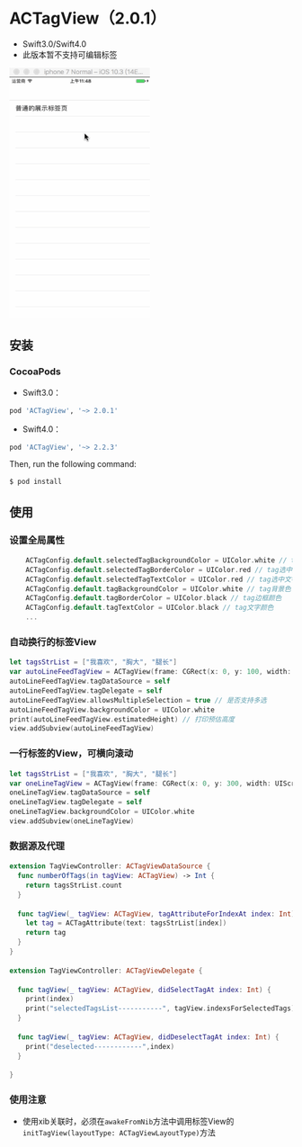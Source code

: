 # ACTagView（2.0.1）

* Swift3.0/Swift4.0
* 此版本暂不支持可编辑标签

<img width="250" height="445" src="https://raw.githubusercontent.com/ChaselAn/ACTagView/master/ACTagView_ver2.0.0.gif"/>

## 安装

### CocoaPods    

* Swift3.0：

```ruby
pod 'ACTagView', '~> 2.0.1'
```

* Swift4.0：

```ruby
pod 'ACTagView', '~> 2.2.3'
```

Then, run the following command:

```bash
$ pod install
```

## 使用
### 设置全局属性
```swift
    ACTagConfig.default.selectedTagBackgroundColor = UIColor.white // tag选中背景色
    ACTagConfig.default.selectedTagBorderColor = UIColor.red // tag选中边框颜色
    ACTagConfig.default.selectedTagTextColor = UIColor.red // tag选中文字颜色
    ACTagConfig.default.tagBackgroundColor = UIColor.white // tag背景色
    ACTagConfig.default.tagBorderColor = UIColor.black // tag边框颜色
    ACTagConfig.default.tagTextColor = UIColor.black // tag文字颜色
    ...
```

### 自动换行的标签View

```swift
let tagsStrList = ["我喜欢", "胸大", "腿长"]
var autoLineFeedTagView = ACTagView(frame: CGRect(x: 0, y: 100, width: UIScreen.main.bounds.width, height: 100), layoutType: .autoLineFeed)
autoLineFeedTagView.tagDataSource = self
autoLineFeedTagView.tagDelegate = self
autoLineFeedTagView.allowsMultipleSelection = true // 是否支持多选
autoLineFeedTagView.backgroundColor = UIColor.white
print(autoLineFeedTagView.estimatedHeight) // 打印预估高度
view.addSubview(autoLineFeedTagView)
```

### 一行标签的View，可横向滚动

```swift
let tagsStrList = ["我喜欢", "胸大", "腿长"]
var oneLineTagView = ACTagView(frame: CGRect(x: 0, y: 300, width: UIScreen.main.bounds.width, height: 50), layoutType: .oneLine)
oneLineTagView.tagDataSource = self
oneLineTagView.tagDelegate = self
oneLineTagView.backgroundColor = UIColor.white
view.addSubview(oneLineTagView)
```

### 数据源及代理
```swift
extension TagViewController: ACTagViewDataSource {
  func numberOfTags(in tagView: ACTagView) -> Int {
    return tagsStrList.count
  }
  
  func tagView(_ tagView: ACTagView, tagAttributeForIndexAt index: Int) -> ACTagAttribute {
    let tag = ACTagAttribute(text: tagsStrList[index])
    return tag
  }
}

extension TagViewController: ACTagViewDelegate {
  
  func tagView(_ tagView: ACTagView, didSelectTagAt index: Int) {
    print(index)
    print("selectedTagsList-----------", tagView.indexsForSelectedTags) // 打印所有已选中标签的下标
  }
  
  func tagView(_ tagView: ACTagView, didDeselectTagAt index: Int) {
    print("deselected------------",index)
  }
  
}
```

### 使用注意
* 使用xib关联时，必须在`awakeFromNib`方法中调用标签View的`initTagView(layoutType: ACTagViewLayoutType)`方法
